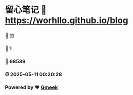 # 留心笔记 :link: https://worhllo.github.io/blog 
### :page_facing_up: [11](https://worhllo.github.io/blog/tag.html) 
### :speech_balloon: 1 
### :hibiscus: 68539 
### :alarm_clock: 2025-05-11 00:20:28 
### Powered by :heart: [Gmeek](https://github.com/Meekdai/Gmeek)
